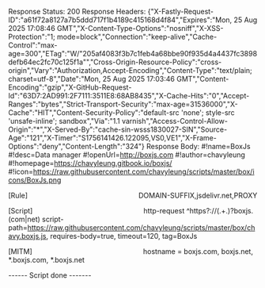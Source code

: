 Response Status: 200
Response Headers: {"X-Fastly-Request-ID":"a61f72a8127a7b5ddd717f1b4189c415168d4f84","Expires":"Mon, 25 Aug 2025 17:08:46 GMT","X-Content-Type-Options":"nosniff","X-XSS-Protection":"1; mode=block","Connection":"keep-alive","Cache-Control":"max-age=300","ETag":"W/\"205af4083f3b7c1feb4a68bbe90f935d4a4437fc3898defb64ec2fc70c125f1a\"","Cross-Origin-Resource-Policy":"cross-origin","Vary":"Authorization,Accept-Encoding","Content-Type":"text/plain; charset=utf-8","Date":"Mon, 25 Aug 2025 17:03:46 GMT","Content-Encoding":"gzip","X-GitHub-Request-Id":"63D7:2AD991:2F7111:3511E8:68AB8435","X-Cache-Hits":"0","Accept-Ranges":"bytes","Strict-Transport-Security":"max-age=31536000","X-Cache":"HIT","Content-Security-Policy":"default-src 'none'; style-src 'unsafe-inline'; sandbox","Via":"1.1 varnish","Access-Control-Allow-Origin":"*","X-Served-By":"cache-sin-wsss1830027-SIN","Source-Age":"121","X-Timer":"S1756141426.122095,VS0,VE1","X-Frame-Options":"deny","Content-Length":"324"}
Response Body: #!name=BoxJs
#!desc=Data manager
#!openUrl=http://boxjs.com
#!author=chavyleung
#!homepage=https://chavyleung.gitbook.io/boxjs/
#!icon=https://raw.githubusercontent.com/chavyleung/scripts/master/box/icons/BoxJs.png

[Rule]                                                        
DOMAIN-SUFFIX,jsdelivr.net,PROXY

[Script]                                                        
http-request ^https?:\/\/(.+\.)?boxjs\.(com|net) script-path=https://raw.githubusercontent.com/chavyleung/scripts/master/box/chavy.boxjs.js, requires-body=true, timeout=120, tag=BoxJs

[MITM]                                                        
hostname = boxjs.com, boxjs.net, *.boxjs.com, *.boxjs.net

------ Script done -------
